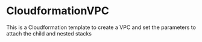 # CloudformationVPC
This is a Cloudformation template to create a VPC and set the parameters to attach the child and nested stacks